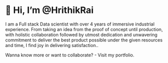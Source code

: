 # 👋 Hi, I’m @HrithikRai
I am a Full stack Data scientist with over 4 years of immersive industrial experience. From taking an idea from the proof of concept until production, with holistic collaboration followed by utmost dedication and unwavering commitment to deliver the best product possible under the given resources and time, I find joy in delivering satisfaction..

Wanna know more or want to collaborate? - Visit my portfolio.

<!---
HrithikRai/HrithikRai is a ✨ special ✨ repository because its `README.md` (this file) appears on your GitHub profile.
You can click the Preview link to take a look at your changes.
--->

